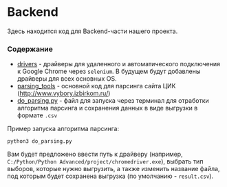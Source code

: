 # Backend

Здесь находится код для Backend-части нашего проекта.

### Содержание
* [drivers](./drivers) - драйверы для удаленного и автоматического 
подключения к Google Chrome через `selenium`. В будущем будут добавлены
драйверы для всех основных OS.
* [parsing_tools](./parsing_tools) - основной код для парсинга сайта ЦИК 
(http://www.vybory.izbirkom.ru/)
* [do_parsing.py](./do_parsing.py) - файл для запуска через терминал 
для отработки алгоритма парсинга и сохранения данных в виде выгрузки
в формате `.csv`

Пример запуска алгоритма парсинга:
```commandline
python3 do_parsing.py
```

Вам будет предложено ввести путь к драйверу
(например, `C:/Python/Python Advanced/project/chromedriver.exe`), 
выбрать тип выборов, которые нужно выгрузить,
а также изменить название файла, под которым будет сохранена
выгрузка (по умолчанию - `result.csv`).
